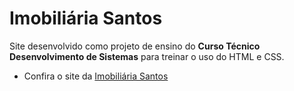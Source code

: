 # Imobiliária Santos
Site desenvolvido como projeto de ensino do **Curso Técnico Desenvolvimento de Sistemas** para treinar o uso do HTML e CSS.
* Confira o site da <a href="https://imobiliariasantoos.netlify.app" target="_blank">Imobiliária Santos</a>
